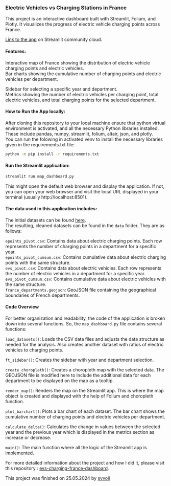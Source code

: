### Electric Vehicles vs Charging Stations in France

This project is an interactive dashboard built with Streamlit, Folium, and Plotly. It visualizes the progress of electric vehicle charging points across France.  

[Link to the app](https://ev-plug-in-france.streamlit.app/) on Streamlit community cloud.    

#### Features:
Interactive map of France showing the distribution of electric vehicle charging points and electric vehicles.  
Bar charts showing the cumulative number of charging points and electric vehicles per department.  

Sidebar for selecting a specific year and department.  
Metrics showing the number of electric vehicles per charging point, total electric vehicles, and total charging points for the selected department.  

#### How to Run the App locally:

After cloning this repository to your local machine ensure that python virtual environment is activated, and all the necessary Python libraries installed. These include pandas, numpy, streamlit, folium, altair, json, and plotly.    
You can run the folowing in activated venv to install the necessary libraries given in the requirements.txt file:

```bash
python -m pip install -r requirements.txt
```

#### Run the Streamlit application:

```bash
streamlit run map_dashboard.py
```
This might open the default web browser and display the application. If not, you can open your web browser and visit the local URL displayed in your terminal (usually http://localhost:8501).  

#### The data used in this application includes:

The initial datasets can be found [here](https://defis.data.gouv.fr/defis/65a923a083cf5f728c9934b3/).  
The resulting, cleaned datasets can be found in the `data` folder. They are as follows:

`epoints_pivot.csv`: Contains data about electric charging points. Each row represents the number of charging points in a department for a specific year.   
`epoints_pivot_cumsum.csv`: Contains cumulative data about electric charging points with the same structure.  
`evs_pivot.csv`: Contains data about electric vehicles. Each row represents the number of electric vehicles in a department for a specific year.  
`evs_pivot_cumsum.csv`: Contains cumulative data about electric vehicles with the same structure.  
`france_departments.geojson`: GeoJSON file containing the geographical boundaries of French departments.  

#### Code Overview

For better organization and readability, the code of the application is broken down into several functions.
So, the `map_dashboard.py` file contains several functions:  

`load_datasets()`: Loads the CSV data files and adjusts the data structure as needed for the analysis. Also creates another dataset with ratios of electric vehicles to charging points.  

`ft_sidebar()`: Creates the sidebar with year and department selection.  

`create_choropleth()`: Creates a choropleth map with the selected data. The GEOJSON file is modified here to include the additional data for each department to be displayed on the map as a tooltip.    

`render_map()`: Renders the map on the Streamlit app. This is where the map object is created and displayed with the help of Folium and choropleth function.  

`plot_barchart()`: Plots a bar chart of each dataset. The bar chart shows the cumulative number of charging points and electric vehicles per department.  

`calculate_delta()`: Calculates the change in values between the selected year and the previous year which is displayed in the metrics section as increase or decrease.  

`main()`: The main function where all the logic of the Streamlit app is implemented.  


For more detailed information about the project and how I did it, please visit this repository : [evs-charging-france-dashboard](https://github.com/svvoii/evs-charging-france-dashboard).  

This project was finished on 25.05.2024 by [svvoii](https://github.com/svvoii)
